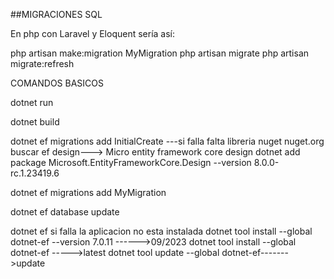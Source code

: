 ##MIGRACIONES SQL 

En php con Laravel y Eloquent sería así:

php artisan make:migration MyMigration
php artisan migrate
php artisan migrate:refresh

COMANDOS BASICOS

dotnet run

dotnet build

dotnet ef migrations add InitialCreate ---si falla falta libreria nuget
nuget.org buscar ef design---> Micro entity framework core design
dotnet add package Microsoft.EntityFrameworkCore.Design --version 8.0.0-rc.1.23419.6


dotnet ef migrations add MyMigration

dotnet ef database update

dotnet ef si falla la aplicacion no esta instalada
dotnet tool install --global dotnet-ef --version 7.0.11 ------>09/2023
dotnet tool install --global dotnet-ef ----->latest
dotnet tool update --global dotnet-ef------->update




